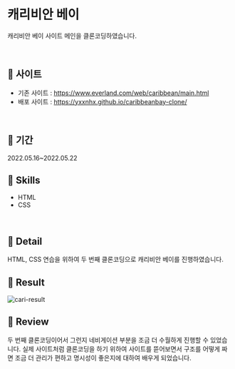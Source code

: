 # 캐리비안 베이

캐리비안 베이 사이트 메인을 클론코딩하였습니다.

<br />

## 📎 사이트

- 기존 사이트 : https://www.everland.com/web/caribbean/main.html
- 배포 사이트 : https://yxxnhx.github.io/caribbeanbay-clone/

<br />

## 📅 기간

2022.05.16~2022.05.22
<br />

## 🏹 Skills

- HTML
- CSS

<br />

## 🔎 Detail

HTML, CSS 연습을 위하여 두 번째 클론코딩으로 캐리비안 베이를 진행하였습니다.
<br />

## 🚀 Result

![cari-result](./cari-img/cari-result.png)
<br />

## 📍 Review

두 번째 클론코딩이어서 그런지 네비게이션 부분을 조금 더 수월하게 진행할 수 있었습니다. 실제 사이트처럼 클론코딩을 하기 위하여 사이트를 뜯어보면서 구조를 어떻게 짜면 조금 더 관리가 편하고 명시성이 좋은지에 대하여 배우게 되었습니다.
